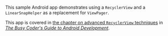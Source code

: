 This sample Android app demonstrates
using a `RecyclerView` and a `LinearSnapHelper` as a replacement for `ViewPager`.

This app is covered in 
[the chapter on advanced `RecyclerView` techniques](https://commonsware.com/Android/previews/advanced-recyclerview)
in [*The Busy Coder's Guide to Android Development*](https://commonsware.com/Android/).

